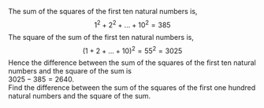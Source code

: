 The sum of the squares of the first ten natural numbers is,  
$$1^2 + 2^2 + ... + 10^2 = 385$$
The square of the sum of the first ten natural numbers is,  
$$(1 + 2 + ... + 10)^2 = 55^2 = 3025$$
Hence the difference between the sum of the squares of the first ten natural numbers and the square   of the sum is  
$3025 - 385 = 2640$.  
Find the difference between the sum of the squares of the first one hundred natural numbers and the square of the sum.
